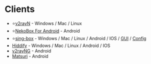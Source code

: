 # Clients

- ⭐[v2rayN](https://github.com/2dust/v2rayN) - Windows / Mac / Linux
- ⭐[NekoBox For Android](https://github.com/MatsuriDayo/NekoBoxForAndroid) - Android
- ⭐[sing-box](https://github.com/SagerNet/sing-box) - Windows / Mac / Linux / Android / IOS / [GUI](https://sing-box.sagernet.org/clients/) / [Config](https://4n0nymou3.github.io/proxy-to-singbox-converter/)
- [Hiddify](https://hiddify.com/) - Windows / Mac / Linux / Android / IOS
- [v2rayNG](https://github.com/2dust/v2rayNG) - Android
- [Matsuri](https://matsuridayo.github.io/) - Android
